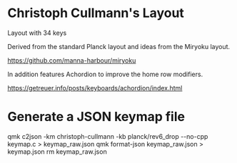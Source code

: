 # Christoph Cullmann's Layout

Layout with 34 keys

Derived from the standard Planck layout and ideas from the Miryoku layout.

https://github.com/manna-harbour/miryoku

In addition features Achordion to improve the home row modifiers.

https://getreuer.info/posts/keyboards/achordion/index.html

# Generate a JSON keymap file

qmk c2json -km christoph-cullmann -kb planck/rev6_drop --no-cpp keymap.c > keymap_raw.json
qmk format-json keymap_raw.json > keymap.json
rm keymap_raw.json
